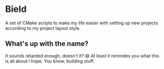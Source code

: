 Bield
=====

A set of CMake scripts to make my life easier with setting up new projects according to my project layout style.

What's up with the name?
------------------------

It sounds retarded enough, doesn't it? :smile: At least it remindes you what this is all about I hope. You know, building stuff.
